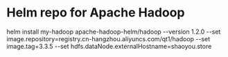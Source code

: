 # Helm repo for Apache Hadoop
helm install my-hadoop apache-hadoop-helm/hadoop --version 1.2.0 --set image.repository=registry.cn-hangzhou.aliyuncs.com/qt1/hadoop --set image.tag=3.3.5 --set hdfs.dataNode.externalHostname=shaoyou.store
